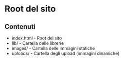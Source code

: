 # Root del sito
## Contenuti
* index.html - Root del sito
* lib/ - Cartella delle librerie
* images/ - Cartella delle immagini statiche
* uploads/ - Cartella degli upload (immagini dinamiche)
